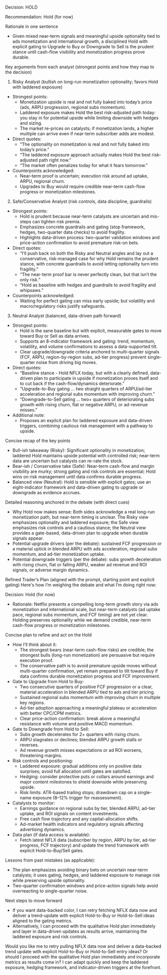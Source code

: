 Decision: HOLD

Recommendation: Hold (for now)

Rationale in one sentence
- Given mixed near-term signals and meaningful upside optionality tied to ads monetization and international growth, a disciplined Hold with explicit gating to Upgrade to Buy or Downgrade to Sell is the prudent stance until cash-flow visibility and monetization progress prove durable.

Key arguments from each analyst (strongest points and how they map to the decision)

1) Risky Analyst (bullish on long-run monetization optionality; favors Hold with laddered exposure)
- Strongest points:
  - Monetization upside is real and not fully baked into today’s price (ads, ARPU progression, regional subs momentum).
  - Laddered exposure makes Hold the best risk-adjusted path today: you stay in for potential upside while limiting downside with hedges and sizing.
  - The market re-prices on catalysts; if monetization lands, a higher multiple can arrive even if near-term subscriber adds are modest.
- Direct quotes:
  - “The optionality on monetization is real and not fully baked into today’s price.”
  - “The laddered exposure approach actually makes Hold the best risk-adjusted path right now.”
  - “The market often penalizes today for what it fears tomorrow.”
- Counterpoints acknowledged:
  - Near-term proof is uncertain; execution risk around ad uptake, ARPU, regional churn.
  - Upgrades to Buy would require credible near-term cash-flow progress or monetization milestones.

2) Safe/Conservative Analyst (risk controls, data discipline, guardrails)
- Strongest points:
  - Hold is prudent because near-term catalysts are uncertain and mis-steps can tighten risk premia.
  - Emphasizes concrete guardrails and gating (stop framework, hedges, two-quarter data checks) to avoid fragility.
  - Highlights data-driven process: two-quarter validation windows and price-action confirmation to avoid premature risk-on bets.
- Direct quotes:
  - “I’ll push back on both the Risky and Neutral angles and lay out a conservative, risk-managed case for why Hold remains the prudent stance, with concrete guardrails to avoid letting optionality turn into fragility.”
  - “The near-term proof bar is never perfectly clean, but that isn’t the only risk.”
  - “Hold as baseline with hedges and guardrails to avoid fragility and whipsaws.”
- Counterpoints acknowledged:
  - Waiting for perfect gating can miss early upside; but volatility and macro/regulatory risks justify safeguards.

3) Neutral Analyst (balanced, data-driven path forward)
- Strongest points:
  - Hold is the sane baseline but with explicit, measurable gates to move toward Buy or Sell as data arrives.
  - Supports an 8-indicator framework and gating: trend, momentum, volatility, and volume confirmations to assess a data-supported tilt.
  - Clear upgrade/downgrade criteria anchored to multi-quarter signals (FCF, ARPU, region-by-region subs, ad-tier progress) prevent single-quarter noise from driving big moves.
- Direct quotes:
  - “Baseline stance - Hold NFLX today, but with a clearly defined, data-driven plan to participate in upside if monetization proves itself and to cut back if the cash-flow/dynamics deteriorate.”
  - “Upgrade-to-Buy gating … two straight quarters of ARPU/ad-tier acceleration and regional subs momentum with improving churn.”
  - “Downgrade-to-Sell gating … two+ quarters of deteriorating subs growth with rising churn, flat or negative ARPU, or ad-revenue misses.”
- Additional note:
  - Proposes an explicit plan for laddered exposure and data-driven triggers, combining cautious risk management with a pathway to upside.

Concise recap of the key points
- Bull-ish takeaway (Risky): Significant optionality in monetization; laddered Hold maintains upside potential with controlled risk; near-term data are uncertain but catalysts can re-rate the stock.
- Bear-ish / Conservative take (Safe): Near-term cash-flow and margin visibility are murky; strong gating and risk controls are essential; Hold wins on risk management until data confirms durable progress.
- Balanced view (Neutral): Hold is sensible with explicit gates; use an eight-indicator framework and data-driven gating to upgrade or downgrade as evidence accrues.

Detailed reasoning anchored in the debate (with direct cues)
- Why Hold now makes sense: Both sides acknowledge a real long-run monetization path, but near-term timing is unclear. The Risky view emphasizes optionality and laddered exposure; the Safe view emphasizes risk controls and a cautious stance; the Neutral view provides a gate-based, data-driven plan to upgrade when durable signals appear.
- Potential upgrade drivers (per the debate): sustained FCF progression or a material uptick in blended ARPU with ads acceleration, regional subs momentum, and ad-tier monetization uptake.
- Potential downgrade triggers (per the debate): subs growth deceleration with rising churn, flat or falling ARPU, weaker ad revenue and ROI signals, or adverse margin dynamics.

Refined Trader’s Plan (aligned with the prompt, starting point and explicit gating)
Here's how I’m weighing the debate and what I’m doing right now:

Decision: Hold (for now)
- Rationale: Netflix presents a compelling long-term growth story via ads monetization and international scale, but near-term catalysts (ad uptake pace, regional subs momentum, and FCF timing) are not yet clear. Holding preserves optionality while we demand credible, near-term cash-flow progress or monetization milestones.

Concise plan to refine and act on the Hold
- How I’ll think about it:
  - The strongest bears (near-term cash-flow risks) are credible; the strongest bulls (long-run monetization) are persuasive but require execution proof.
  - The conservative path is to avoid premature upside moves without multi-quarter confirmation, yet remain prepared to tilt toward Buy if data confirms durable monetization progress and FCF improvement.
- Gate to Upgrade from Hold to Buy:
  - Two consecutive quarters of positive FCF progression or a clear, material acceleration in blended ARPU tied to ads and tier pricing.
  - Sustained regional subs momentum with improving churn in multiple key regions.
  - Ad-tier adoption approaching a meaningful plateau or acceleration with better CPC/CPM metrics.
  - Clear price-action confirmation: break above a meaningful resistance with volume and positive MACD momentum.
- Gate to Downgrade from Hold to Sell:
  - Subs growth decelerates for 2+ quarters with rising churn.
  - ARPU stagnates or declines; blended ARPU growth stalls or reverses.
  - Ad revenue growth misses expectations or ad ROI worsens, threatening margins.
- Risk controls and positioning:
  - Laddered exposure: gradual additions only on positive data surprises; avoid full allocation until gates are satisfied.
  - Hedging: consider protective puts or collars around earnings and major content milestones to shield downside while preserving upside.
  - Risk limits: ATR-based trailing stops; drawdown cap on a single-name exposure (8–12% trigger for reassessment).
- Catalysts to monitor:
  - Earnings guidance on regional subs by tier, blended ARPU, ad-tier uptake, and ROI signals on content investments.
  - Free cash flow trajectory and any capital-allocation shifts.
  - Ad-market health indicators and regulatory signals affecting advertising dynamics.
- Data plan (if data access is available):
  - Fetch latest NFLX data (subscriber by region, ARPU by tier, ad-tier progress, FCF trajectory) and update the trend framework with explicit Hold-to-Buy/Sell gates.

Lessons from past mistakes (as applicable):
- The plan emphasizes avoiding binary bets on uncertain near-term catalysts; it uses gating, hedges, and laddered exposure to manage risk while preserving upside optionality.
- Two-quarter confirmation windows and price-action signals help avoid overreacting to single-quarter noise.

Next steps to move forward
- If you want data-backed color, I can retry fetching NFLX data now and deliver a trend-update with explicit Hold-to-Buy or Hold-to-Sell ideas aligned to the gating metrics.
- Alternatively, I can proceed with the qualitative Hold plan immediately and layer in data-driven updates as results arrive, maintaining the laddered exposure and risk controls.

Would you like me to retry pulling NFLX data now and deliver a data-backed trend update with explicit Hold-to-Buy or Hold-to-Sell entry ideas? Or should I proceed with the qualitative Hold plan immediately and incorporate metrics as results come in? I can adapt quickly and keep the laddered exposure, hedging framework, and indicator-driven triggers at the forefront.